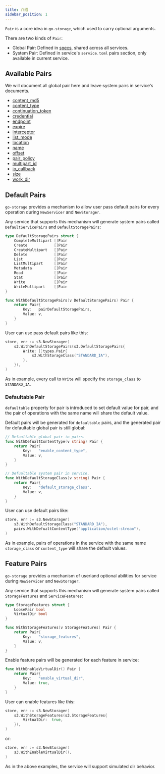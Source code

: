 ```yaml
---
title: 介绍
sidebar_position: 1
---
```


`Pair` is a core idea in `go-storage`, which used to carry optional arguments.

There are two kinds of `Pair`:

- Global Pair: Defined in [specs](https://github.com/beyondstorage/specs/blob/master/definitions/pairs.toml), shared across all services.
- System Pair: Defined in service's `service.toml` pairs section, only available in current service.

## Available Pairs

We will document all global pair here and leave system pairs in service's documents.

- [content_md5](./content_md5/)
- [content_type](./content_type/)
- [continuation_token](./continuation_token/)
- [credential](./credential/)
- [endpoint](./endpoint/)
- [expire](./expire/)
- [interceptor](./interceptor/)
- [list_mode](./list_mode/)
- [location](./location/)
- [name](./name/)
- [offset](./offset/)
- [pair_policy](./pair_policy/)
- [multipart_id](./multipart_id/)
- [io_callback](./io_callback/)
- [size](./size/)
- [work_dir](./work_dir/)

## Default Pairs

`go-storage` provides a mechanism to allow user pass default pairs for every operation during `NewServicer` and `NewStorager`.

Any service that supports this mechanism will generate system pairs called `DefaultServicePairs` and `DefaultStoragePairs`:

```go
type DefaultStoragePairs struct {
    CompleteMultipart []Pair
    Create            []Pair
    CreateMultipart   []Pair
    Delete            []Pair
    List              []Pair
    ListMultipart     []Pair
    Metadata          []Pair
    Read              []Pair
    Stat              []Pair
    Write             []Pair
    WriteMultipart    []Pair
}

func WithDefaultStoragePairs(v DefaultStoragePairs) Pair {
    return Pair{
        Key:   pairDefaultStoragePairs,
        Value: v,
    }
}
```

User can use pass default pairs like this:

```go
store, err := s3.NewStorager(
    s3.WithDefaultStoragePairs(s3.DefaultStoragePairs{
        Write: []types.Pair{
            s3.WithStorageClass("STANDARD_IA"),
        },
    }),
)
```

As in example, every call to `Write` will specify the `storage_class` to `STANDARD_IA`.

### Defaultable Pair

`defaultable` property for pair is introduced to set default value for pair, and the pair of operations with the same name will share the default value.

Default pairs will be generated for `defaultable` pairs, and the generated pair for defaultable global pair is still global:

```go
// Defaultable global pair in pairs.
func WithDefualtContentType(v string) Pair {
    return Pair{
        Key:   "enable_content_type",
        Value: v,
    }
}

// Defualtable system pair in service.
func WithDefaultStorageClass(v string) Pair {
    return Pair{
        Key:   "default_storage_class",
        Value: v,
    }
}
```

User can use default pairs like:

```go
store, err := s3.NewStorager(
    s3.WithDefaultStorageClass("STANDARD_IA"),
    pairs.WithDefualtContentType("application/octet-stream"),
)
```

As in example, pairs of operations in the service with the same name `storage_class` or `content_type` will share the default values.

## Feature Pairs

`go-storage` provides a mechanism of userland optional abilities for service during `NewServicer` and `NewStorager`.

Any service that supports this mechanism will generate system pairs called `StorageFeatures` and `ServiceFeatures`:

```go
type StorageFeatures struct {
    LoosePair bool
    VirtualDir bool
}

func WithStorageFeatures(v StorageFeatures) Pair {
    return Pair{
        Key:   "storage_features",
        Value: v,
    }
}
```

Enable feature pairs will be generated for each feature in service:

```go
func WithEnableVirtualDir() Pair {
    return Pair{
        Key:   "enable_virtual_dir",
        Value: true,
    }
}
```

User can enable features like this:

```go
store, err := s3.NewStorager(
    s3.WithStorageFeatures(s3.StorageFeatures{
        VirtualDir:  true,
    }),
)
```

or:

```go
store, err := s3.NewStorager(
    s3.WithEnableVirtualDir(),
)
```

As in the above examples, the service will support simulated dir behavior.

